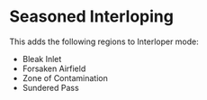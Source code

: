 # Seasoned Interloping

This adds the following regions to Interloper mode:

* Bleak Inlet
* Forsaken Airfield
* Zone of Contamination
* Sundered Pass
